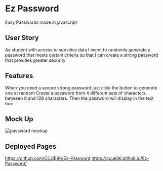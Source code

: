 # Ez Password
Easy Passwords made in javascript

## User Story
As student with access to sensitive data
I wamt to randomly generate a password that meets certain criteria
so that I can create a strong password that provides greater security

## Features

When you need a secure strong password
just click the button to generate one at random
Create a password from 4 different sets of characters.
between 8 and 128 characters.
Then the password will display in the text box

## Mock Up 
![password mockup](https://github.com/CCUE96/Ez-Password/assets/159393541/f17d117b-ab5f-42f4-b58e-8a441bc0551f)

## Deployed Pages
https://github.com/CCUE96/Ez-Password https://ccue96.github.io/Ez-Password/
